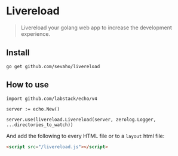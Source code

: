 # Livereload

> Livereload your golang web app to increase the development experience.

## Install

```
go get github.com/sevaho/livereload
```


## How to use

```golang
import github.com/labstack/echo/v4

server := echo.New()

server.use(livereload.Livereload(server, zerolog.Logger, ...directories_to_watch))
```

And add the following to every HTML file or to a `layout` html file:

```html
<script src="/livereload.js"></script>
```

